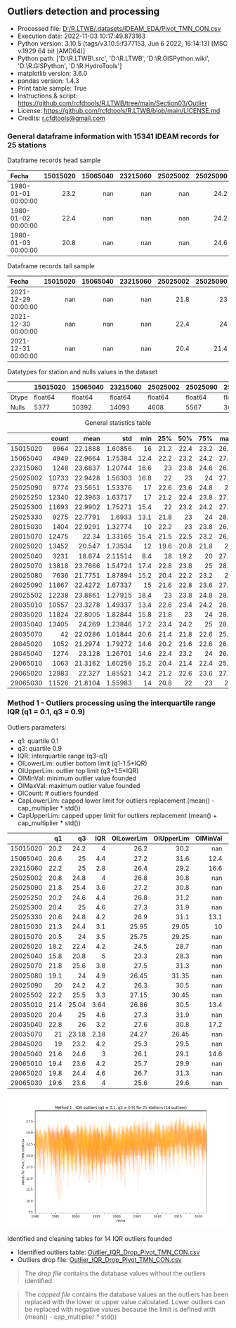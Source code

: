 ## Outliers detection and processing

* Processed file: [D:/R.LTWB/.datasets/IDEAM_EDA/Pivot_TMN_CON.csv](../IDEAM_EDA/Pivot_TMN_CON.csv)
* Execution date: 2022-11-03 10:17:49.873163
* Python version: 3.10.5 (tags/v3.10.5:f377153, Jun  6 2022, 16:14:13) [MSC v.1929 64 bit (AMD64)]
* Python path: ['D:\\R.LTWB\\.src', 'D:\\R.LTWB', 'D:\\R.GISPython.wiki', 'D:\\R.GISPython', 'D:\\R.HydroTools']
* matplotlib version: 3.6.0
* pandas version: 1.4.3
* Print table sample: True
* Instructions & script: https://github.com/rcfdtools/R.LTWB/tree/main/Section03/Outlier
* License: https://github.com/rcfdtools/R.LTWB/blob/main/LICENSE.md
* Credits: r.cfdtools@gmail.com


### General dataframe information with 15341 IDEAM records for 25 stations

Dataframe records head sample

| Fecha               |   15015020 |   15065040 |   23215060 |   25025002 |   25025090 |   25025250 |   25025300 |   25025330 |   28015030 |   28015070 |   28025020 |   28025040 |   28025070 |   28025080 |   28025090 |   28025502 |   28035010 |   28035020 |   28035040 |   28035070 |   28045020 |   28045040 |   29065010 |   29065020 |   29065030 |
|:--------------------|-----------:|-----------:|-----------:|-----------:|-----------:|-----------:|-----------:|-----------:|-----------:|-----------:|-----------:|-----------:|-----------:|-----------:|-----------:|-----------:|-----------:|-----------:|-----------:|-----------:|-----------:|-----------:|-----------:|-----------:|-----------:|
| 1980-01-01 00:00:00 |       23.2 |        nan |        nan |        nan |       24.2 |        nan |        nan |        nan |      nan   |       23   |        nan |       20.2 |       22.8 |       21.8 |        nan |        nan |      nan   |       19.4 |        nan |        nan |        nan |        nan |       21.4 |        nan |       21.4 |
| 1980-01-02 00:00:00 |       22.4 |        nan |        nan |        nan |       24.2 |        nan |        nan |        nan |       23.3 |       23.5 |        nan |       21   |       23.4 |       21.6 |        nan |         24 |      nan   |       19.6 |        nan |        nan |        nan |        nan |      nan   |        nan |       21.8 |
| 1980-01-03 00:00:00 |       20.8 |        nan |        nan |        nan |       24.6 |        nan |        nan |        nan |       24   |      nan   |        nan |       19.8 |       23.4 |       21.4 |        nan |        nan |       22.4 |       19   |        nan |        nan |        nan |        nan |      nan   |        nan |      nan   |

Dataframe records tail sample

| Fecha               |   15015020 |   15065040 |   23215060 |   25025002 |   25025090 |   25025250 |   25025300 |   25025330 |   28015030 |   28015070 |   28025020 |   28025040 |   28025070 |   28025080 |   28025090 |   28025502 |   28035010 |   28035020 |   28035040 |   28035070 |   28045020 |   28045040 |   29065010 |   29065020 |   29065030 |
|:--------------------|-----------:|-----------:|-----------:|-----------:|-----------:|-----------:|-----------:|-----------:|-----------:|-----------:|-----------:|-----------:|-----------:|-----------:|-----------:|-----------:|-----------:|-----------:|-----------:|-----------:|-----------:|-----------:|-----------:|-----------:|-----------:|
| 2021-12-29 00:00:00 |        nan |        nan |        nan |       21.8 |       23   |       24.8 |       23.2 |         23 |        nan |       21.8 |       18.8 |        nan |       23   |        nan |       21.2 |        nan |       22.6 |       22.8 |       25.4 |        nan |        nan |        nan |        nan |       25   |        nan |
| 2021-12-30 00:00:00 |        nan |        nan |        nan |       22.4 |       24   |       24.4 |       22.6 |         24 |        nan |       21   |       18.2 |        nan |       22.8 |        nan |       20   |        nan |       20.8 |       22.4 |       24.4 |        nan |        nan |        nan |        nan |       24.8 |        nan |
| 2021-12-31 00:00:00 |        nan |        nan |        nan |       20.4 |       21.4 |       24.2 |       22   |        nan |        nan |       20.2 |       20.2 |        nan |       22   |        nan |       21.2 |        nan |       20.8 |       22   |       24   |        nan |        nan |        nan |        nan |       25.4 |        nan |

Datatypes for station and nulls values in the dataset

<div align="center">

|       | 15015020   | 15065040   | 23215060   | 25025002   | 25025090   | 25025250   | 25025300   | 25025330   | 28015030   | 28015070   | 28025020   | 28025040   | 28025070   | 28025080   | 28025090   | 28025502   | 28035010   | 28035020   | 28035040   | 28035070   | 28045020   | 28045040   | 29065010   | 29065020   | 29065030   |
|:------|:-----------|:-----------|:-----------|:-----------|:-----------|:-----------|:-----------|:-----------|:-----------|:-----------|:-----------|:-----------|:-----------|:-----------|:-----------|:-----------|:-----------|:-----------|:-----------|:-----------|:-----------|:-----------|:-----------|:-----------|:-----------|
| Dtype | float64    | float64    | float64    | float64    | float64    | float64    | float64    | float64    | float64    | float64    | float64    | float64    | float64    | float64    | float64    | float64    | float64    | float64    | float64    | float64    | float64    | float64    | float64    | float64    | float64    |
| Nulls | 5377       | 10392      | 14093      | 4608       | 5567       | 3001       | 3648       | 6066       | 13937      | 2866       | 1889       | 12110      | 1523       | 7705       | 3474       | 3103       | 4784       | 3517       | 1936       | 15299      | 14289      | 14067      | 14278      | 2358       | 3815       |

</div>


<div align="center">

General statistics table

</div>


<div align="center">

|          |   count |    mean |     std |   min |   25% |   50% |   75% |   max |
|---------:|--------:|--------:|--------:|------:|------:|------:|------:|------:|
| 15015020 |    9964 | 22.1888 | 1.60856 |  16   |  21.2 |  22.4 |  23.2 |  26.8 |
| 15065040 |    4949 | 22.9664 | 1.75384 |  12.4 |  22.2 |  23.2 |  24.2 |  27.8 |
| 23215060 |    1248 | 23.6837 | 1.20744 |  16.6 |  23   |  23.8 |  24.6 |  26.8 |
| 25025002 |   10733 | 22.9428 | 1.56303 |  16.8 |  22   |  23   |  24   |  27.2 |
| 25025090 |    9774 | 23.5651 | 1.53376 |  17   |  22.6 |  23.6 |  24.8 |  28   |
| 25025250 |   12340 | 22.3963 | 1.63717 |  17   |  21.2 |  22.4 |  23.8 |  27.1 |
| 25025300 |   11693 | 22.9902 | 1.75271 |  15.4 |  22   |  23.2 |  24.2 |  27.8 |
| 25025330 |    9275 | 22.7791 | 1.6933  |  13.1 |  21.8 |  23   |  24   |  28.6 |
| 28015030 |    1404 | 22.9291 | 1.32774 |  10   |  22.2 |  23   |  23.8 |  26.8 |
| 28015070 |   12475 | 22.34   | 1.33165 |  15.4 |  21.5 |  22.5 |  23.2 |  26.2 |
| 28025020 |   13452 | 20.547  | 1.73534 |  12   |  19.6 |  20.8 |  21.8 |  26   |
| 28025040 |    3231 | 18.674  | 2.11514 |   8.4 |  18   |  19.2 |  20   |  27.4 |
| 28025070 |   13818 | 23.7666 | 1.54724 |  17.4 |  22.8 |  23.8 |  25   |  28.6 |
| 28025080 |    7636 | 21.7751 | 1.87894 |  15.2 |  20.4 |  22.2 |  23.2 |  27   |
| 28025090 |   11867 | 22.4272 | 1.67337 |  15   |  21.6 |  22.8 |  23.6 |  27.4 |
| 28025502 |   12238 | 23.8861 | 1.27915 |  18.4 |  23   |  23.8 |  24.8 |  28.6 |
| 28035010 |   10557 | 23.3278 | 1.49337 |  13.4 |  22.6 |  23.4 |  24.2 |  28.8 |
| 28035020 |   11824 | 22.8005 | 1.82844 |  15.8 |  21.8 |  23   |  24   |  28.6 |
| 28035040 |   13405 | 24.269  | 1.23846 |  17.2 |  23.4 |  24.2 |  25   |  28.6 |
| 28035070 |      42 | 22.0286 | 1.01844 |  20.6 |  21.4 |  21.8 |  22.6 |  25.6 |
| 28045020 |    1052 | 21.2974 | 1.79272 |  14.6 |  20.2 |  21.6 |  22.6 |  26.4 |
| 28045040 |    1274 | 23.128  | 1.26701 |  14.6 |  22.4 |  23.2 |  24   |  26.6 |
| 29065010 |    1063 | 21.3162 | 1.60256 |  15.2 |  20.4 |  21.4 |  22.4 |  25.2 |
| 29065020 |   12983 | 22.327  | 1.85521 |  14.2 |  21.2 |  22.6 |  23.6 |  27.4 |
| 29065030 |   11526 | 21.8104 | 1.55983 |  14   |  20.8 |  22   |  23   |  27   |

</div>

### Method 1 - Outliers processing using the interquartile range IQR (q1 = 0.1, q3 = 0.9)

Outliers parameters:
* q1: quartile 0.1
* q3: quartile 0.9
* IQR: interquartile range (q3-q1)
* OlLowerLim: outlier bottom limit (q1-1.5*IQR)
* OlUpperLim: outlier top limit (q3+1.5*IQR)
* OlMinVal: minimum outlier value founded
* OlMaxVal: maximum outlier value founded
* OlCount: # outliers founded
* CapLowerLim: capped lower limit for outliers replacement (mean() - cap_multiplier * std())
* CapUpperLim: capped upper limit for outliers replacement (mean() + cap_multiplier * std())


<div align="center">

|          |   q1 |    q3 |   IQR |   OlLowerLim |   OlUpperLim |   OlMinVal |   OlMaxVal |   OlCount |   CapLowerLim |   CapUpperLim |
|---------:|-----:|------:|------:|-------------:|-------------:|-----------:|-----------:|----------:|--------------:|--------------:|
| 15015020 | 20.2 | 24.2  |  4    |        26.2  |        30.2  |      nan   |      nan   |         0 |       17.3631 |       27.0145 |
| 15065040 | 20.6 | 25    |  4.4  |        27.2  |        31.6  |       12.4 |       12.4 |         1 |       17.7049 |       28.2279 |
| 23215060 | 22.2 | 25    |  2.8  |        26.4  |        29.2  |       16.6 |       17.2 |         2 |       20.0613 |       27.306  |
| 25025002 | 20.8 | 24.8  |  4    |        26.8  |        30.8  |      nan   |      nan   |         0 |       18.2537 |       27.6319 |
| 25025090 | 21.8 | 25.4  |  3.6  |        27.2  |        30.8  |      nan   |      nan   |         0 |       18.9639 |       28.1664 |
| 25025250 | 20.2 | 24.6  |  4.4  |        26.8  |        31.2  |      nan   |      nan   |         0 |       17.4848 |       27.3078 |
| 25025300 | 20.4 | 25    |  4.6  |        27.3  |        31.9  |      nan   |      nan   |         0 |       17.7321 |       28.2483 |
| 25025330 | 20.6 | 24.8  |  4.2  |        26.9  |        31.1  |       13.1 |       14.2 |         5 |       17.6992 |       27.859  |
| 28015030 | 21.3 | 24.4  |  3.1  |        25.95 |        29.05 |       10   |       10   |         1 |       18.9458 |       26.9123 |
| 28015070 | 20.5 | 24    |  3.5  |        25.75 |        29.25 |      nan   |      nan   |         0 |       18.345  |       26.3349 |
| 28025020 | 18.2 | 22.4  |  4.2  |        24.5  |        28.7  |      nan   |      nan   |         0 |       15.341  |       25.753  |
| 28025040 | 15.8 | 20.8  |  5    |        23.3  |        28.3  |      nan   |      nan   |         0 |       12.3286 |       25.0194 |
| 28025070 | 21.8 | 25.6  |  3.8  |        27.5  |        31.3  |      nan   |      nan   |         0 |       19.1249 |       28.4084 |
| 28025080 | 19.1 | 24    |  4.9  |        26.45 |        31.35 |      nan   |      nan   |         0 |       16.1383 |       27.4119 |
| 28025090 | 20   | 24.2  |  4.2  |        26.3  |        30.5  |      nan   |      nan   |         0 |       17.4071 |       27.4473 |
| 28025502 | 22.2 | 25.5  |  3.3  |        27.15 |        30.45 |      nan   |      nan   |         0 |       20.0487 |       27.7235 |
| 28035010 | 21.4 | 25.04 |  3.64 |        26.86 |        30.5  |       13.4 |       13.4 |         1 |       18.8477 |       27.8079 |
| 28035020 | 20.4 | 25    |  4.6  |        27.3  |        31.9  |      nan   |      nan   |         0 |       17.3152 |       28.2858 |
| 28035040 | 22.8 | 26    |  3.2  |        27.6  |        30.8  |       17.2 |       17.2 |         2 |       20.5536 |       27.9844 |
| 28035070 | 21   | 23.18 |  2.18 |        24.27 |        26.45 |      nan   |      nan   |         0 |       18.9733 |       25.0839 |
| 28045020 | 19   | 23.2  |  4.2  |        25.3  |        29.5  |      nan   |      nan   |         0 |       15.9193 |       26.6756 |
| 28045040 | 21.6 | 24.6  |  3    |        26.1  |        29.1  |       14.6 |       17   |         2 |       19.327  |       26.929  |
| 29065010 | 19.4 | 23.6  |  4.2  |        25.7  |        29.9  |      nan   |      nan   |         0 |       16.5085 |       26.1239 |
| 29065020 | 19.8 | 24.4  |  4.6  |        26.7  |        31.3  |      nan   |      nan   |         0 |       16.7614 |       27.8927 |
| 29065030 | 19.6 | 23.6  |  4    |        25.6  |        29.6  |      nan   |      nan   |         0 |       17.1309 |       26.4899 |

</div>


![R.LTWB](Outlier_IQR_Pivot_TMN_CON.csv.png)

Identified and cleaning tables for 14 IQR outliers founded
* Identified outliers table: [Outlier_IQR_Drop_Pivot_TMN_CON.csv](../../.datasets/IDEAM_Outlier/Outlier_IQR_Drop_Pivot_TMN_CON.csv)
* Outliers drop file: [Outlier_IQR_Drop_Pivot_TMN_CON.csv](../../.datasets/IDEAM_Outlier/Outlier_IQR_Drop_Pivot_TMN_CON.csv)

> The _drop file_ contains the database values without the outliers identified.

> The _capped file_ contains the database values an the outliers has been replaced with the lower or upper value calculated. Lower outliers can be replaced with negative values because the limit is defined with (mean() - cap_multiplier * std())
